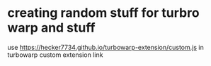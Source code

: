 # creating random stuff for turbro warp and stuff
use https://hecker7734.github.io/turbowarp-extension/custom.js in turbowarp custom extension link
